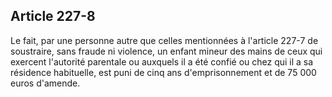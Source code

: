 Article 227-8
----
Le fait, par une personne autre que celles mentionnées à l'article 227-7 de
soustraire, sans fraude ni violence, un enfant mineur des mains de ceux qui
exercent l'autorité parentale ou auxquels il a été confié ou chez qui il a sa
résidence habituelle, est puni de cinq ans d'emprisonnement et de 75 000 euros
d'amende.

